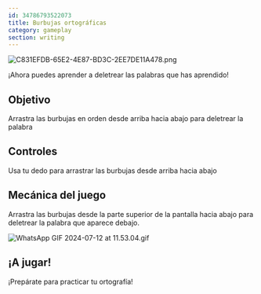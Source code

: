 ```yaml
---
id: 34786793522073
title: Burbujas ortográficas  
category: gameplay
section: writing
---
```

![C831EFDB-65E2-4E87-BD3C-2EE7DE11A478.png](https://help.studycat.com/hc/article_attachments/34786813307289)

¡Ahora puedes aprender a deletrear las palabras que has aprendido!

Objetivo
--------

Arrastra las burbujas en orden desde arriba hacia abajo para deletrear la palabra

Controles
---------

Usa tu dedo para arrastrar las burbujas desde arriba hacia abajo

Mecánica del juego
-----------------

Arrastra las burbujas desde la parte superior de la pantalla hacia abajo para deletrear la palabra que aparece debajo.

![WhatsApp GIF 2024-07-12 at 11.53.04.gif](https://help.studycat.com/hc/article_attachments/34964575773977)

¡A jugar!
---------

¡Prepárate para practicar tu ortografía!

